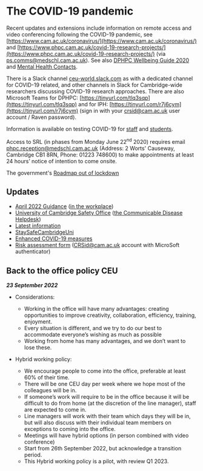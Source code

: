 # The COVID-19 pandemic

Recent updates and extensions include information on remote access and video conferencing following the COVID-19 pandemic, see [https://www.cam.ac.uk/coronavirus/](https://www.cam.ac.uk/coronavirus/) and [https://www.phpc.cam.ac.uk/covid-19-research-projects/](https://www.phpc.cam.ac.uk/covid-19-research-projects/) (via [ps.comms@medschl.cam.ac.uk](mailto:ps.comms@medschl.cam.ac.uk)). See also [DPHPC Wellbeing Guide 2020](files/DPHPC_Wellbeing_Guide_2020.pdf) and [Mental Health Contacts](files/Mental_Health_Contacts.pdf).

There is a Slack channel [ceu-world.slack.com](https://ceu-world.slack.com/) as with a dedicated channel for COVID-19 related, and other channels in Slack for Cambridge-wide researchers discussing COVID-19 research approaches. There are also Microsoft Teams for DPHPC: [https://tinyurl.com/tlq3sqp](https://tinyurl.com/tlq3sqp) and for IPH: [https://tinyurl.com/r7j6cym](https://tinyurl.com/r7j6cym) (sign in with your crsid@cam.ac.uk user account / Raven password).

Information is available on testing COVID-19 for [staff](https://www.cam.ac.uk/coronavirus/staff/health-and-wellbeing/testing-staff-for-covid-19) and [students](https://www.cam.ac.uk/coronavirus/students/health-and-wellbeing#testing).

Access to SRL (in phases from Monday June 22<sup>nd</sup> 2020) requires email <a href="mailto:phpc.reception@medschl.cam.ac.uk">phpc.reception@medschl.cam.ac.uk</a> (Address: 2 Worts' Causeway, Cambridge CB1 8RN, Phone: 01223 748600) to make appointments at least 24 hours’ notice of intention to come onsite.

The government's [Roadmap out of lockdown](https://www.gov.uk/government/publications/covid-19-response-spring-2021/covid-19-response-spring-2021-summary#roadmap-out-of-lockdown)

## Updates

* [April 2022 Guidance](https://www.gov.uk/guidance/people-with-symptoms-of-a-respiratory-infection-including-covid-19) ([in the workplace](https://www.gov.uk/guidance/reducing-the-spread-of-respiratory-infections-including-covid-19-in-the-workplace))
* [University of Cambridge Safety Office](https://www.safety.admin.cam.ac.uk/system/files/hsd097m.pdf) ([the Communicable Disease Helpdesk](mailto:mailto:covid-helpdesk@admin.cam.ac.uk))
* [Latest information](https://www.safety.admin.cam.ac.uk/latest-information/covid-19)
* [StaySafeCambridgeUni](https://www.cam.ac.uk/coronavirus/stay-safe-cambridge-uni/)
* [Enhanced COVID-19 measures](https://www.cam.ac.uk/coronavirus/news/message-from-the-vice-chancellor-about-enhanced-covid-19-measures)
* [Risk assessment form](https://forms.office.com/Pages/ResponsePage.aspx?id=RQSlSfq9eUut41R7TzmG6V_73Lw5f1lGsOfkEOfY86lUQjdCWUROREFCTkZPOVMzQVVRTzRRTDZRRS4u) (CRSid@cam.ac.uk account with MicroSoft authenticator)

## Back to the office policy CEU

***23 September 2022***

* Considerations:
  - Working in the office will have many advantages: creating opportunities to improve creativity, collaboration, efficiency, training, enjoyment.
  - Every situation is different, and we try to do our best to accommodate everyone’s wishing as much as possible
  - Working from home has many advantages, and we don’t want to lose these.

* Hybrid working policy:
  - We encourage people to come into the office, preferable at least 60% of their time.
  - There will be one CEU day per week where we hope most of the colleagues will be in.
  - If someone’s work will require to be in the office because it will be difficult to do from home (at the discretion of the line manager), staff are expected to come in.
  - Line managers will work with their team which days they will be in, but will also discuss with their individual team members on exceptions to coming into the office.
  - Meetings will have hybrid options (in person combined with video conference)
  - Start from 26th September 2022, but acknowledge a transition period.
  - This Hybrid working policy is a pilot, with review Q1 2023.
